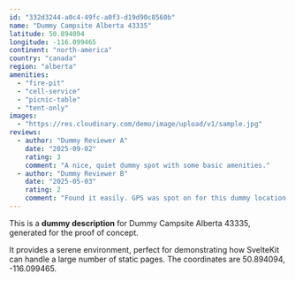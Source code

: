 ```yaml
---
id: "332d3244-a0c4-49fc-a0f3-d19d90c8560b"
name: "Dummy Campsite Alberta 43335"
latitude: 50.894094
longitude: -116.099465
continent: "north-america"
country: "canada"
region: "alberta"
amenities:
  - "fire-pit"
  - "cell-service"
  - "picnic-table"
  - "tent-only"
images:
  - "https://res.cloudinary.com/demo/image/upload/v1/sample.jpg"
reviews:
  - author: "Dummy Reviewer A"
    date: "2025-09-02"
    rating: 3
    comment: "A nice, quiet dummy spot with some basic amenities."
  - author: "Dummy Reviewer B"
    date: "2025-05-03"
    rating: 2
    comment: "Found it easily. GPS was spot on for this dummy location."
---
```


This is a **dummy description** for Dummy Campsite Alberta 43335, generated for the proof of concept.

It provides a serene environment, perfect for demonstrating how SvelteKit can handle a large number of static pages. The coordinates are 50.894094, -116.099465.

